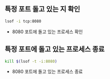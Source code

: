 ## 특정 포트 돌고 있는 지 확인

```sh
lsof -i tcp:8080
```
- 8080 포트에 돌고 있는 프로세스 확인


## 특정 포트에 돌고 있는 프로세스 종료

```sh
kill $(lsof -t -i:8080)
```
- 8080 포트에 돌고 있는 프로세스 종료

